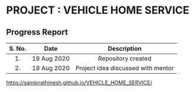 <h1> PROJECT : VEHICLE HOME SERVICE </h1>

<h2> Progress Report </h2>

| S. No.  | Date | Description |
| :---: | :---: | :---: |
| 1. | 19 Aug 2020  | Repository created |
| 2. | 19 Aug 2020  | Project idea discussed with mentor 
https://sainiprathmesh.github.io/VEHICLE_HOME_SERVICE/
